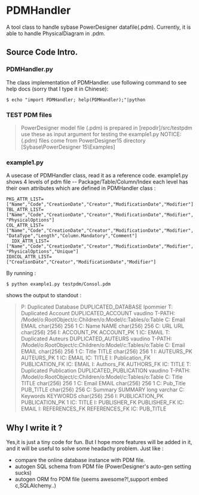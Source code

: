 # PDMHandler
A tool class to handle sybase PowerDesigner datafile(.pdm). 
Currently, it is able to handle PhysicalDiagram in .pdm.
## Source Code Intro.
### PDMHandler.py
The class implementation  of PDMHandler.
use following command to see help docs (sorry that I type it in Chinese):
```
$ echo "import PDMHandler; help(PDMHandler);"|python
```
### TEST PDM files
> PowerDesigner model file (.pdm) is prepared in [repodir]/src/testpdm
> use these as input argument for testing the example1.py
> NOTICE: (.pdm) files come from PowerDesigner15 directory [Sybase\PowerDesigner 15\Examples]
### example1.py
A usecase of PDMHandler class, read it as a reference code.
example1.py shows 4 levels of pdm file -- Package/Table/Column/Index
each level has their own attributes which are defined in PDMHandler class :
```
PKG_ATTR_LIST=["Name","Code","CreationDate","Creator","ModificationDate","Modifier"]
TBL_ATTR_LIST=["Name","Code","CreationDate","Creator","ModificationDate","Modifier", "PhysicalOptions"]
COL_ATTR_LIST=["Name","Code","CreationDate","Creator","ModificationDate","Modifier", "DataType","Length","Column.Mandatory","Comment"]
  IDX_ATTR_LIST=["Name","Code","CreationDate","Creator","ModificationDate","Modifier", "PhysicalOptions","Unique"]
IDXCOL_ATTR_LIST=["CreationDate","Creator","ModificationDate","Modifier"]

```
By running :
```
$ python example1.py testpdm/Consol.pdm
```
shows the output to standout :
> P: Duplicated Database DUPLICATED_DATABASE lpommier
>  T: Duplicated Account DUPLICATED_ACCOUNT vaudino
>   T-PATH: /Model/o:RootObject/c:Children/o:Model/c:Tables/o:Table
>   C: Email EMAIL char(256) 256 1
>   C: Name NAME char(256) 256
>   C: URL URL char(256) 256
>   I: ACCOUNT_PK ACCOUNT_PK 1
>    IC: EMAIL
>  T: Duplicated Auteurs DUPLICATED_AUTEURS vaudino
>   T-PATH: /Model/o:RootObject/c:Children/o:Model/c:Tables/o:Table
>   C: Email EMAIL char(256) 256 1
>   C: Title TITLE char(256) 256 1
>   I: AUTEURS_PK AUTEURS_PK 1
>    IC: EMAIL
>    IC: TITLE
>   I: Publication_FK PUBLICATION_FK
>    IC: EMAIL
>   I: Authors_FK AUTHORS_FK
>    IC: TITLE
>  T: Duplicated Publication DUPLICATED_PUBLICATION vaudino
>   T-PATH: /Model/o:RootObject/c:Children/o:Model/c:Tables/o:Table
>   C: Title TITLE char(256) 256 1
>   C: Email EMAIL char(256) 256 1
>   C: Pub_Title PUB_TITLE char(256) 256
>   C: Summary SUMMARY long varchar
>   C: Keywords KEYWORDS char(256) 256
>   I: PUBLICATION_PK PUBLICATION_PK 1
>    IC: TITLE
>   I: PUBLISHER_FK PUBLISHER_FK
>    IC: EMAIL
>   I: REFERENCES_FK REFERENCES_FK
>    IC: PUB_TITLE
## Why I write it ?
Yes,it is just a tiny code for fun.
But I hope more features will be added in it, and it will be useful to solve some headachy problem. Just like :
*  compare the online database instance with PDM file.
*  autogen SQL schema from PDM file (PowerDesigner's auto-gen setting sucks)
*  autogen ORM fro PDM file (seems awesome?!,support embed c,SQLAlchemy..)
